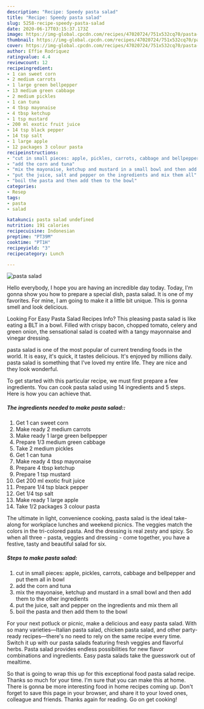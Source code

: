 ```yaml
---
description: "Recipe: Speedy pasta salad"
title: "Recipe: Speedy pasta salad"
slug: 5258-recipe-speedy-pasta-salad
date: 2020-06-17T03:15:37.173Z
image: https://img-global.cpcdn.com/recipes/47020724/751x532cq70/pasta-salad-recipe-main-photo.jpg
thumbnail: https://img-global.cpcdn.com/recipes/47020724/751x532cq70/pasta-salad-recipe-main-photo.jpg
cover: https://img-global.cpcdn.com/recipes/47020724/751x532cq70/pasta-salad-recipe-main-photo.jpg
author: Effie Rodriquez
ratingvalue: 4.4
reviewcount: 12
recipeingredient:
- 1 can sweet corn
- 2 medium carrots
- 1 large green bellpepper
- 13 medium green cabbage
- 2 medium pickles
- 1 can tuna
- 4 tbsp mayonaise
- 4 tbsp ketchup
- 1 tsp mustard
- 200 ml exotic fruit juice
- 14 tsp black pepper
- 14 tsp salt
- 1 large apple
- 12 packages 3 colour pasta
recipeinstructions:
- "cut in small pieces: apple, pickles, carrots, cabbage and bellpepper and put them all in bowl"
- "add the corn and tuna"
- "mix the mayonaise, ketchup and mustard in a small bowl and then add them to the other ingredients"
- "put the juice, salt and pepper on the ingredients and mix them all"
- "boil the pasta and then add them to the bowl"
categories:
- Resep
tags:
- pasta
- salad

katakunci: pasta salad undefined
nutrition: 191 calories
recipecuisine: Indonesian
preptime: "PT39M"
cooktime: "PT1H"
recipeyield: "3"
recipecategory: Lunch

---
```



![pasta salad](https://img-global.cpcdn.com/recipes/47020724/751x532cq70/pasta-salad-recipe-main-photo.jpg)

Hello everybody, I hope you are having an incredible day today. Today, I'm gonna show you how to prepare a special dish, pasta salad. It is one of my favorites. For mine, I am going to make it a little bit unique. This is gonna smell and look delicious.

Looking For Easy Pasta Salad Recipes Info? This pleasing pasta salad is like eating a BLT in a bowl. Filled with crispy bacon, chopped tomato, celery and green onion, the sensational salad is coated with a tangy mayonnaise and vinegar dressing.

pasta salad is one of the most popular of current trending foods in the world. It is easy, it's quick, it tastes delicious. It's enjoyed by millions daily. pasta salad is something that I've loved my entire life. They are nice and they look wonderful.


To get started with this particular recipe, we must first prepare a few ingredients. You can cook pasta salad using 14 ingredients and 5 steps. Here is how you can achieve that.

##### The ingredients needed to make pasta salad::

1. Get 1 can sweet corn
1. Make ready 2 medium carrots
1. Make ready 1 large green bellpepper
1. Prepare 1/3 medium green cabbage
1. Take 2 medium pickles
1. Get 1 can tuna
1. Make ready 4 tbsp mayonaise
1. Prepare 4 tbsp ketchup
1. Prepare 1 tsp mustard
1. Get 200 ml exotic fruit juice
1. Prepare 1/4 tsp black pepper
1. Get 1/4 tsp salt
1. Make ready 1 large apple
1. Take 1/2 packages 3 colour pasta


The ultimate in light, convenience cooking, pasta salad is the ideal take-along for workplace lunches and weekend picnics. The veggies match the colors in the tri-colored pasta. And the dressing is real zesty and spicy. So when all three - pasta, veggies and dressing - come together, you have a festive, tasty and beautiful salad for six. 

##### Steps to make pasta salad:

1. cut in small pieces: apple, pickles, carrots, cabbage and bellpepper and put them all in bowl
1. add the corn and tuna
1. mix the mayonaise, ketchup and mustard in a small bowl and then add them to the other ingredients
1. put the juice, salt and pepper on the ingredients and mix them all
1. boil the pasta and then add them to the bowl


For your next potluck or picnic, make a delicious and easy pasta salad. With so many varieties—Italian pasta salad, chicken pasta salad, and other party-ready recipes—there&#39;s no need to rely on the same recipe every time. Switch it up with our pasta salads featuring fresh veggies and flavorful herbs. Pasta salad provides endless possibilities for new flavor combinations and ingredients. Easy pasta salads take the guesswork out of mealtime. 

So that is going to wrap this up for this exceptional food pasta salad recipe. Thanks so much for your time. I'm sure that you can make this at home. There is gonna be more interesting food in home recipes coming up. Don't forget to save this page in your browser, and share it to your loved ones, colleague and friends. Thanks again for reading. Go on get cooking!
